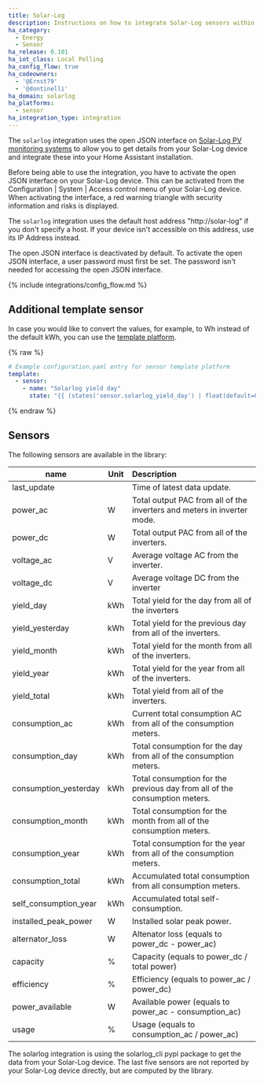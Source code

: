 ```yaml
---
title: Solar-Log
description: Instructions on how to integrate Solar-Log sensors within Home Assistant.
ha_category:
  - Energy
  - Sensor
ha_release: 0.101
ha_iot_class: Local Polling
ha_config_flow: true
ha_codeowners:
  - '@Ernst79'
  - '@dontinelli'
ha_domain: solarlog
ha_platforms:
  - sensor
ha_integration_type: integration
---
```


The `solarlog` integration uses the open JSON interface on [Solar-Log PV monitoring systems](https://www.solar-log.com/) to allow you to get details from your Solar-Log device and integrate these into your Home Assistant installation.

Before being able to use the integration, you have to activate the open JSON interface on your Solar-Log device. This can be activated from the Configuration | System | Access control menu of your Solar-Log device. 
When activating the interface, a red warning triangle with security information and risks is displayed.

The `solarlog` integration uses the default host address "http://solar-log" if you don't specify a host. If your device isn't accessible on this address, use its IP Address instead.

<div class='note warning'>
The open JSON interface is deactivated by default. To activate the open JSON interface, a user password must first be set. The password isn't needed for accessing the open JSON interface.
</div>

{% include integrations/config_flow.md %}

## Additional template sensor

In case you would like to convert the values, for example, to Wh instead of the default kWh, you can use the [template platform](/integrations/template/).

{% raw %}

```yaml
# Example configuration.yaml entry for sensor template platform
template:
  - sensor:
    - name: "Solarlog yield day"
      state: "{{ (states('sensor.solarlog_yield_day') | float(default=0) * 1000) | round(0,default=0) }}"
```

{% endraw %}

## Sensors

The following sensors are available in the library:

| name                  | Unit   | Description   |
|-----------------------|--------|:-------------------------------------------|
| last_update           |        | Time of latest data update.                |
| power_ac              | W      | Total output PAC from all of the inverters and meters in inverter mode. |
| power_dc              | W      | Total output PAC from all of the inverters. |
| voltage_ac            | V      | Average voltage AC from the inverter. |
| voltage_dc            | V      | Average voltage DC from the inverter |
| yield_day             | kWh    | Total yield for the day from all of the inverters |
| yield_yesterday       | kWh    | Total yield for the previous day from all of the inverters. |
| yield_month           | kWh    | Total yield for the month from all of the inverters. |
| yield_year            | kWh    | Total yield for the year from all of the inverters. |
| yield_total           | kWh    | Total yield from all of the inverters. |
| consumption_ac        | kWh    | Current total consumption AC from all of the consumption meters. |
| consumption_day       | kWh    | Total consumption for the day from all of the consumption meters. |
| consumption_yesterday | kWh    | Total consumption for the previous day from all of the consumption meters. |
| consumption_month     | kWh    | Total consumption for the month from all of the consumption meters. |
| consumption_year      | kWh    | Total consumption for the year from all of the consumption meters. |
| consumption_total     | kWh    | Accumulated total consumption from all consumption meters. |
| self_consumption_year | kWh    | Accumulated total self-consumption. |
| installed_peak_power  | W      | Installed solar peak power. |
| alternator_loss       | W      | Altenator loss (equals to power_dc - power_ac) |
| capacity              | %      | Capacity (equals to power_dc / total power) |
| efficiency            | %      | Efficiency (equals to power_ac / power_dc) |
| power_available       | W      | Available power (equals to power_ac - consumption_ac) | 
| usage                 | %      | Usage (equals to consumption_ac / power_ac) |

<div class='note'>
The solarlog integration is using the solarlog_cli pypi package to get the data from your Solar-Log device. The last five sensors are not reported by your Solar-Log device directly, but are computed by the library.
</div>
